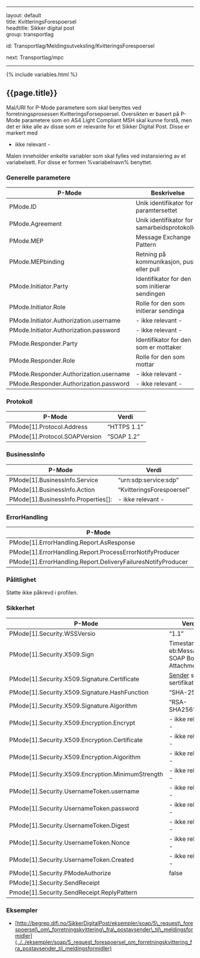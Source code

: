 -----

layout: default  
title: KvitteringsForespoersel  
headtitle: Sikker digital post  
group: transportlag

id: Transportlag/Meldingsutveksling/KvitteringsForespoersel

next: Transportlag/mpc

-----

{% include variables.html %}

## {{page.title}}

Mal/URI for P-Mode parametere som skal benyttes ved forretningsprosessen
KvitteringsForsepoersel. Oversikten er basert på P-Mode parametere som
en AS4 Light Compliant MSH skal kunne forstå, men det er ikke alle av
disse som er relevante for et Sikker Digital Post. Disse er markert med
- ikke relevant -

Malen inneholder enkelte variabler som skal fylles ved instansiering av
et variabelsett. For disse er formen %variabelnavn% benyttet.

### Generelle parametere

| P-Mode                                 | Beskrivelse                                   | Verdi                                                                                                                   |
| -------------------------------------- | --------------------------------------------- | ----------------------------------------------------------------------------------------------------------------------- |
| PMode.ID                               | Unik identifikator for paramtersettet         | [Sender](../../forretningslag/StandardBusinessDocument/Sender%%-"KvitteringsForespoersel"-%versjon/løpenummer%)         |
| PMode.Agreement                        | Unik identifikator for samarbeidsprotokollen  | [http://begrep.difi.no/SikkerDigitalPost/1.0/transportlag/Meldingsutveksling/KvitteringsForespoersel]({{pageMinorUrl}}) |
| PMode.MEP                              | Message Exchange Pattern                      | “http://www.oasis-open.org/committees/ebxml-msg/one-way”                                                                |
| PMode.MEPbinding                       | Retning på kommunikasjon, push eller pull     | “http://www.oasis-open.org/committees/ebxml-msg/pull”                                                                   |
| PMode.Initiator.Party                  | Identifikator for den som initierar sendingen | [Sender](../../forretningslag/StandardBusinessDocument/Sender%%)                                                        |
| PMode.Initiator.Role                   | Rolle for den som initierar sendinga          | “”Avsender“”:../../begrep/Avsender                                                                                      |
| PMode.Initiator.Authorization.username | \- ikke relevant -                            | \- ikke relevant -                                                                                                      |
| PMode.Initiator.Authorization.password | \- ikke relevant -                            | \- ikke relevant -                                                                                                      |
| PMode.Responder.Party                  | Identifikator for den som er mottaker         | [Receiver](../../forretningslag/StandardBusinessDocument/Receiver%%)                                                    |
| PMode.Responder.Role                   | Rolle for den som mottar                      | “Meldingsformidler”                                                                                                     |
| PMode.Responder.Authorization.username | \- ikke relevant -                            | \- ikke relevant -                                                                                                      |
| PMode.Responder.Authorization.password | \- ikke relevant -                            | \- ikke relevant -                                                                                                      |

### Protokoll

| P-Mode                          | Verdi       |
| ------------------------------- | ----------- |
| PMode\[1\].Protocol.Address     | “HTTPS 1.1” |
| PMode\[1\].Protocol.SOAPVersion | “SOAP 1.2”  |

### BusinessInfo

| P-Mode                                  | Verdi                     |
| --------------------------------------- | ------------------------- |
| PMode\[1\].BusinessInfo.Service         | “urn:sdp:service:sdp”     |
| PMode\[1\].BusinessInfo.Action          | “KvitteringsForespoersel” |
| PMode\[1\].BusinessInfo.Properties\[\]: | \- ikke relevant -        |

### ErrorHandling

| P-Mode                                                         | Verdi |
| -------------------------------------------------------------- | ----- |
| PMode\[1\].ErrorHandling.Report.AsResponse                     | true  |
| PMode\[1\].ErrorHandling.Report.ProcessErrorNotifyProducer     | true  |
| PMode\[1\].ErrorHandling.Report.DeliveryFailuresNotifyProducer | true  |

### Pålitlighet

Støtte ikke påkrevd i profilen.

### Sikkerhet

| P-Mode                                              | Verdi                                                                          |
| --------------------------------------------------- | ------------------------------------------------------------------------------ |
| PMode\[1\].Security.WSSVersio                       | “1.1”                                                                          |
| PMode\[1\].Security.X509.Sign                       | Timestamp, eb:Messaging, SOAP Body, Attachment                                 |
| PMode\[1\].Security.X509.Signature.Certificate      | [Sender](../../forretningslag/StandardBusinessDocument/Sender) sitt sertifikat |
| PMode\[1\].Security.X509.Signature.HashFunction     | “SHA-256”                                                                      |
| PMode\[1\].Security.X509.Signature.Algorithm        | “RSA-SHA256”                                                                   |
| PMode\[1\].Security.X509.Encryption.Encrypt         | \- ikke relevant -                                                             |
| PMode\[1\].Security.X509.Encryption.Certificate     | \- ikke relevant -                                                             |
| PMode\[1\].Security.X509.Encryption.Algorithm       | \- ikke relevant -                                                             |
| PMode\[1\].Security.X509.Encryption.MinimumStrength | \- ikke relevant -                                                             |
| PMode\[1\].Security.UsernameToken.username          | \- ikke relevant -                                                             |
| PMode\[1\].Security.UsernameToken.password          | \- ikke relevant -                                                             |
| PMode\[1\].Security.UsernameToken.Digest            | \- ikke relevant -                                                             |
| PMode\[1\].Security.UsernameToken.Nonce             | \- ikke relevant -                                                             |
| PMode\[1\].Security.UsernameToken.Created           | \- ikke relevant -                                                             |
| PMode\[1\].Security.PModeAuthorize                  | false                                                                          |
| PMode\[1\].Security.SendReceipt                     |                                                                                |
| Pmode\[1\].Security.SendReceipt.ReplyPattern        |                                                                                |

### Eksempler

  - [http://begrep.difi.no/SikkerDigitalPost/eksempler/soap/5\_request\_forespoersel\_om\_forretningskvittering\_fra\_postavsender\_til\_meldingsformidler](../../eksempler/soap/5_request_forespoersel_om_forretningskvittering_fra_postavsender_til_meldingsformidler)

